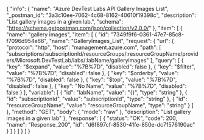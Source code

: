 {
  "info": {
    "name": "Azure DevTest Labs API Gallery Images List",
    "_postman_id": "3a3c10ee-7062-4c68-8162-40610f19398c",
    "description": "List gallery images in a given lab.",
    "schema": "https://schema.getpostman.com/json/collection/v2.0.0/"
  },
  "item": [
    {
      "name": "gallery images",
      "item": [
        {
          "id": "7349f9f6-0361-47e7-85c8-f7096d954e66",
          "name": "GalleryImages_List",
          "request": {
            "url": {
              "protocol": "http",
              "host": "management.azure.com",
              "path": [
                "subscriptions/:subscriptionId/resourceGroups/:resourceGroupName/providers/Microsoft.DevTestLab/labs/:labName/galleryimages"
              ],
              "query": [
                {
                  "key": "$expand",
                  "value": "%7B%7D",
                  "disabled": false
                },
                {
                  "key": "$filter",
                  "value": "%7B%7D",
                  "disabled": false
                },
                {
                  "key": "$orderby",
                  "value": "%7B%7D",
                  "disabled": false
                },
                {
                  "key": "$top",
                  "value": "%7B%7D",
                  "disabled": false
                },
                {
                  "key": "No Name",
                  "value": "%7B%7D",
                  "disabled": false
                }
              ],
              "variable": [
                {
                  "id": "labName",
                  "value": "{}",
                  "type": "string"
                },
                {
                  "id": "subscriptionId",
                  "value": "subscriptionId",
                  "type": "string"
                },
                {
                  "id": "resourceGroupName",
                  "value": "resourceGroupName",
                  "type": "string"
                }
              ]
            },
            "method": "GET",
            "body": {
              "mode": "raw"
            },
            "description": "List gallery images in a given lab"
          },
          "response": [
            {
              "status": "OK",
              "code": 200,
              "name": "Response_200",
              "id": "d6f897cf-8530-41fe-850e-dc71576190ac"
            }
          ]
        }
      ]
    }
  ]
}